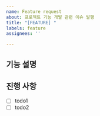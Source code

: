 ```yaml
---
name: Feature request
about: 프로젝트 기능 개발 관련 이슈 발행
title: "[FEATURE] "
labels: feature
assignees: ''

---
```


## 기능 설명 <!-- 개발할 기능에 대한 간단한 설명 작성 -->

## 진행 사항 <!-- 할 일 목록을 만들고 진행 사항 표시 -->

- [ ] todo1
- [ ] todo2
